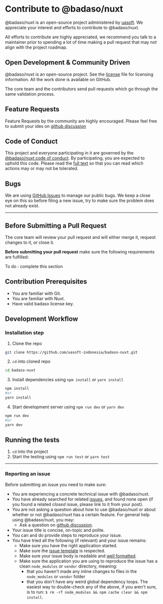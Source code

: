 # Contribute to @badaso/nuxt

@badaso/nuxt is an open-source project administered by [uasoft](https://soft.uatech.co.id). We appreciate your interest and efforts to contribute to @badaso/nuxt.

All efforts to contribute are highly appreciated, we recommend you talk to a maintainer prior to spending a lot of time making a pull request that may not align with the project roadmap.

## Open Development & Community Driven

@badaso/nuxt is an open-source project. See the [license](https://github.com/uasoft-indonesia/badaso-nuxt/blob/master/license) file for licensing information. All the work done is available on GitHub.

The core team and the contributors send pull requests which go through the same validation process.

## Feature Requests

Feature Requests by the community are highly encouraged. Please feel free to submit your ides on [github discussion](https://github.com/uasoft-indonesia/badaso-nuxt/discussions/categories/ideas)

## Code of Conduct

This project and everyone participating in it are governed by the [@badaso/nuxt code of conduct](code_of_conduct.md). By participating, you are expected to uphold this code. Please read the [full text](code_of_conduct.md) so that you can read which actions may or may not be tolerated.

## Bugs

We are using [GitHub Issues](https://github.com/uasoft-indonesia/badaso-nuxt/issues) to manage our public bugs. We keep a close eye on this so before filing a new issue, try to make sure the problem does not already exist.

---

## Before Submitting a Pull Request

The core team will review your pull request and will either merge it, request changes to it, or close it.

**Before submitting your pull request** make sure the following requirements are fulfilled:

To do : complete this section

## Contribution Prerequisites

- You are familiar with Git.
- You are familiar with Nuxt.
- Have valid badaso license key.

## Development Workflow

### Installation step

1. Clone the repo

```bash
git clone https://github.com/uasoft-indonesia/badaso-nuxt.git
```

2. `cd` into cloned repo

```bash
cd badaso-nuxt
```

3. Install dependencies using `npm install` or `yarn install`

```bash
npm install
#or
yarn install
```

4. Start development server using `npm run dev` or `yarn dev`

```bash
npm run dev
#or
yarn dev
```

## Running the tests

1. `cd` into the project
2. Start the testing using `npm run test` or `yarn test`

---

### Reporting an issue

Before submitting an issue you need to make sure:

- You are experiencing a concrete technical issue with @badaso/nuxt.
- You have already searched for related [issues](https://github.com/uasoft-indonesia/badaso-nuxt/issues), and found none open (if you found a related _closed_ issue, please link to it from your post).
- You are not asking a question about how to use @badaso/nuxt or about whether or not @badaso/nuxt has a certain feature. For general help using @badaso/nuxt, you may:
  - Ask a question on [github discussion](https://github.com/uasoft-indonesia/badaso-nuxt/discussions).
- Your issue title is concise, on-topic and polite.
- You can and do provide steps to reproduce your issue.
- You have tried all the following (if relevant) and your issue remains:
  - Make sure you have the right application started.
  - Make sure the [issue template](.github/ISSUE_TEMPLATE) is respected.
  - Make sure your issue body is readable and [well formatted](https://guides.github.com/features/mastering-markdown).
  - Make sure the application you are using to reproduce the issue has a clean `node_modules` or `vendor` directory, meaning:
    - that you haven't made any inline changes to files in the `node_modules` or `vendor` folder
    - that you don't have any weird global dependency loops. The easiest way to double-check any of the above, if you aren't sure, is to run: `$ rm -rf node_modules && npm cache clear && npm install`.